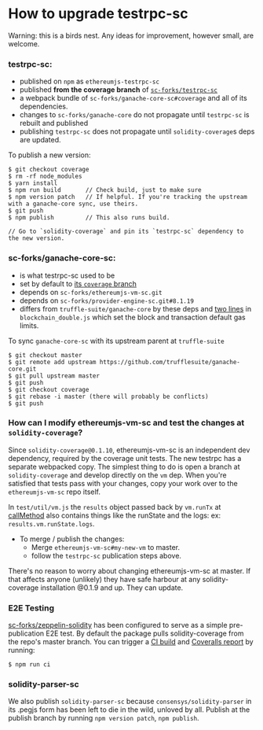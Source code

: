 # How to upgrade testrpc-sc

Warning: this is a birds nest. Any ideas for improvement, however small, are welcome.

### testrpc-sc:
+ published on `npm` as `ethereumjs-testrpc-sc`
+ published **from the coverage branch** of [`sc-forks/testrpc-sc`](https://github.com/sc-forks/testrpc-sc/tree/coverage)
+ a webpack bundle of `sc-forks/ganache-core-sc#coverage` and all of its dependencies.
+ changes to `sc-forks/ganache-core` do not propagate until `testrpc-sc` is rebuilt and published
+ publishing `testrpc-sc` does not propagate until `solidity-coverage`s deps are updated.

To publish a new version:

```
$ git checkout coverage
$ rm -rf node_modules
$ yarn install
$ npm run build       // Check build, just to make sure
$ npm version patch   // If helpful. If you're tracking the upstream with a ganache-core sync, use theirs.
$ git push
$ npm publish         // This also runs build.

// Go to `solidity-coverage` and pin its `testrpc-sc` dependency to the new version.
```
### sc-forks/ganache-core-sc:
+ is what testrpc-sc used to be
+ set by default to [its `coverage` branch](https://github.com/sc-forks/ganache-core-sc)
+ depends on `sc-forks/ethereumjs-vm-sc.git`
+ depends on `sc-forks/provider-engine-sc.git#8.1.19`
+ differs from `truffle-suite/ganache-core` by these deps and
  [two lines](https://github.com/sc-forks/ganache-core/blob/ae31080cdc581fef416a1c68cbe28ff71b6fb7c9/lib/blockchain_double.js#L36-L37)
  in `blockchain_double.js` which set the block and transaction default gas limits.

To sync `ganache-core-sc` with its upstream parent at `truffle-suite`
```
$ git checkout master
$ git remote add upstream https://github.com/trufflesuite/ganache-core.git
$ git pull upstream master
$ git push
$ git checkout coverage
$ git rebase -i master (there will probably be conflicts)
$ git push
```

### How can I modify ethereumjs-vm-sc and test the changes at `solidity-coverage`?

Since `solidity-coverage@0.1.10`, ethereumjs-vm-sc is an independent dev dependency,
required by the coverage unit tests. The new testrpc has a separate webpacked copy. The simplest
thing to do is open a branch at `solidity-coverage` and develop directly on the `vm` dep.
When you're satisfied that tests pass with your changes, copy your work over to the `ethereumjs-vm-sc` repo itself.

In `test/util/vm.js` the `results` object passed back by `vm.runTx` at [callMethod](https://github.com/sc-forks/solidity-coverage/blob/master/test/util/vm.js#L120)
also contains things like the runState and the logs: ex: `results.vm.runState.logs`.

+ To merge / publish the changes:
  + Merge `ethereumjs-vm-sc#my-new-vm` to master.
  + follow the `testrpc-sc` publication steps above.

There's no reason to worry about changing ethereumjs-vm-sc at master. If that affects anyone (unlikely)
they have safe harbour at any solidity-coverage installation @0.1.9 and up. They can update.

### E2E Testing

[sc-forks/zeppelin-solidity](https://github.com/sc-forks/zeppelin-solidity) has been configured to
serve as a simple pre-publication E2E test. By default the package pulls solidity-coverage from the repo's master branch.
You can trigger a [CI build](https://travis-ci.org/sc-forks/zeppelin-solidity) and [Coveralls report](https://coveralls.io/github/sc-forks/zeppelin-solidity) by running:

```
$ npm run ci
```

### solidity-parser-sc

We also publish `solidity-parser-sc` because `consensys/solidity-parser` in its .pegjs form has been
left to die in the wild, unloved by all. Publish at the publish branch by running `npm version patch`, `npm publish`.







